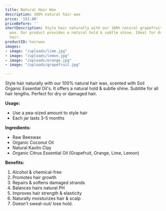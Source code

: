 ```yaml
---
title: Natural Hair Wax
description: 100% natural hair wax
price: '152.00'
priceBefore: ''
shortDescription: Style hair naturally with our 100% natural grapefruit scented hair
  wax. Our product provides a natural hold & subtle shine. Ideal for dry or damaged
  hair.
productID: hairwax
images:
- image: "/uploads/lime.jpg"
- image: "/uploads/lemon.jpg"
- image: "/uploads/orange.jpg"
- image: "/uploads/grapefruit.jpg"

---
```

Style hair naturally with our 100% natural hair wax, scented with Soil Organic Essential Oil's. It offers a natural hold & subtle shine. Subtitle for all hair lengths. Perfect for dry or damaged hair.

**Usage:**

* Use a pea-sized amount to style hair
* Each jar lasts 3-5 months 

**Ingredients:**

* Raw Beeswax
* Organic Coconut Oil
* Natural Kaolin Clay
* Organic Citrus Essential Oil (Grapefruit, Orange, Lime, Lemon)

**Benefits:**

1. Alcohol & chemical-free
2. Promotes hair growth
3. Repairs & softens damaged strands
4. Balances hairs natural PH
5. Improves hair strength & elasticity
6. Naturally moisturizes hair & scalp
7. Doesn't sweat-out/ lose hold.
